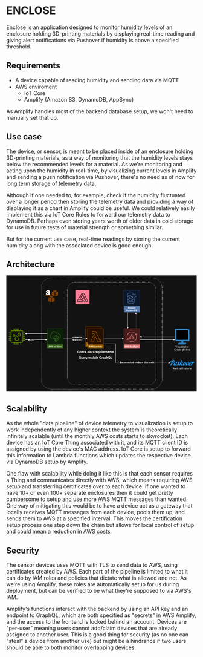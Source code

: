 # ENCLOSE
Enclose is an application designed to monitor humidity levels of an enclosure holding 3D-printing materials by displaying real-time reading and giving alert notifications via Pushover if humidity is above a specified threshold.

## Requirements
- A device capable of reading humidity and sending data via MQTT
- AWS enviroment
  - IoT Core
  - Amplify (Amazon S3, DynamoDB, AppSync)

As Amplify handles most of the backend database setup, we won't need to manually set that up.

## Use case
The device, or sensor, is meant to be placed inside of an enclosure holding 3D-printing materials, as a way of monitoring that the humidity levels stays below the recommended levels for a material. As we're monitoring and acting upon the humidity in real-time, by visualizing current levels in Amplify and sending a push notification via Pushover, there's no need as of now for long term storage of telemetry data.

Although if one needed to, for example, check if the humidity fluctuated over a longer period then storing the telemetry data and providing a way of displaying it as a chart in Amplify could be useful. We could relatively easily implement this via IoT Core Rules to forward our telemetry data to DynamoDB. Perhaps even storing years worth of older data in cold storage for use in future tests of material strength or something similar.

But for the current use case, real-time readings by storing the current humidity along with the associated device is good enough.

## Architecture
![](./images/enclose.drawio.png)

## Scalability
As the whole "data pipeline" of device telemetry to visualization is setup to work independently of any higher context the system is theoretically infinitely scalable (until the monthly AWS costs starts to skyrocket). Each device has an IoT Core Thing associated with it, and its MQTT client ID is assigned by using the device's MAC address. IoT Core is setup to forward this information to Lambda functions which updates the respective device via DynamoDB setup by Amplify.

One flaw with scalability while doing it like this is that each sensor requires a Thing and communicates directly with AWS, which means requiring AWS setup and transferring certificates over to each device. If one wanted to have 10+ or even 100+ separate enclosures then it could get pretty cumbersome to setup and use more AWS MQTT messages than wanted. One way of mitigating this would be to have a device act as a gateway that locally receives MQTT messages from each device, pools them up, and sends them to AWS at a specified interval. This moves the certification setup process one step down the chain but allows for local control of setup and could mean a reduction in AWS costs.

## Security
The sensor devices uses MQTT with TLS to send data to AWS, using certificates created by AWS. Each part of the pipeline is limited to what it can do by IAM roles and policies that dictate what is allowed and not. As we're using Amplify, these roles are automatically setup for us during deployment, but can be verified to be what they're supposed to via AWS's IAM.

Amplify's functions interact with the backend by using an API key and an endpoint to GraphQL, which are both specified as "secrets" in AWS Amplify, and the access to the frontend is locked behind an account. Devices are "per-user" meaning users cannot add/claim devices that are already assigned to another user. This is a good thing for security (as no one can "steal" a device from another use) but might be a hindrance if two users should be able to both monitor overlapping devices.
